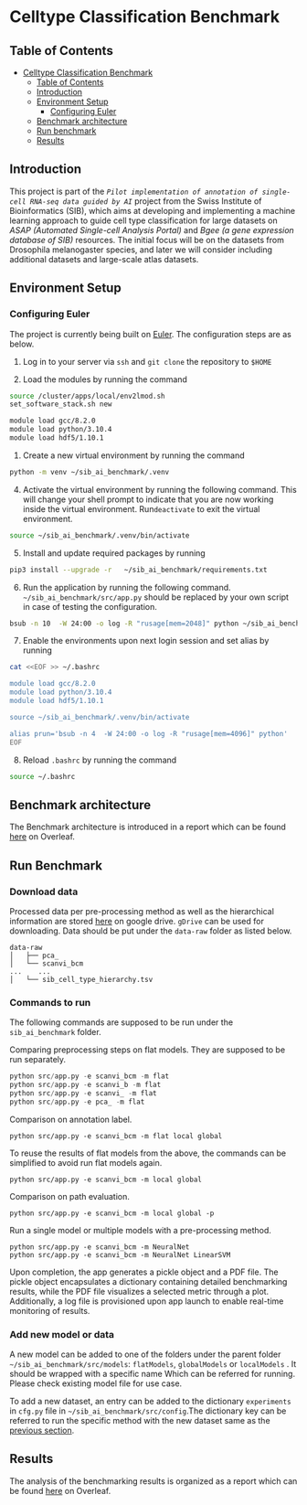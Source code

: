 # Celltype Classification Benchmark

## Table of Contents

- [Celltype Classification Benchmark](#celltype-classification-benchmark)
  - [Table of Contents](#table-of-contents)
  - [Introduction](#introduction)
  - [Environment Setup](#environment-setup)
    - [Configuring Euler](#configuring-euler)
  - [Benchmark architecture](#benchmark-architecture)
  - [Run benchmark](#run-benchmark)
  - [Results](#results)

## Introduction

 This project is part of the *`Pilot implementation of annotation of single-cell RNA-seq data guided by AI`* project from the Swiss Institute of Bioinformatics (SIB), which aims at developing and implementing a machine learning approach to guide cell type classification for large datasets on *ASAP (Automated Single-cell Analysis Portal)* and *Bgee (a gene expression database of SIB)* resources. The initial focus will be on the datasets from Drosophila melanogaster species, and later we will consider including additional datasets and large-scale atlas datasets.

## Environment Setup

### Configuring Euler

The project is currently being built on [Euler](https://scicomp.ethz.ch/wiki/Euler). The configuration steps are as below.

1. Log in to your server via `ssh` and `git clone` the repository to `$HOME`

2. Load the  modules by running the command

```bash
source /cluster/apps/local/env2lmod.sh
set_software_stack.sh new

module load gcc/8.2.0 
module load python/3.10.4
module load hdf5/1.10.1
```

1. Create a new virtual environment by running the command

```bash
python -m venv ~/sib_ai_benchmark/.venv
```

4. Activate the virtual environment by running the following command. This will change your shell prompt to indicate that you are now working inside the virtual environment. Run`deactivate`  to exit the virtual environment.

```bash
source ~/sib_ai_benchmark/.venv/bin/activate
```

5. Install and update required packages by running

```bash
pip3 install --upgrade -r   ~/sib_ai_benchmark/requirements.txt
```

6. Run the application by running the following command. `~/sib_ai_benchmark/src/app.py` should be replaced by your own script in case of testing the configuration.
  
```bash
bsub -n 10  -W 24:00 -o log -R "rusage[mem=2048]" python ~/sib_ai_benchmark/src/app.py
```

7. Enable the environments upon next login session and set alias by running

```bash
cat <<EOF >> ~/.bashrc

module load gcc/8.2.0 
module load python/3.10.4
module load hdf5/1.10.1

source ~/sib_ai_benchmark/.venv/bin/activate

alias prun='bsub -n 4  -W 24:00 -o log -R "rusage[mem=4096]" python'
EOF
```

8. Reload  `.bashrc`  by running the command

```bash
source ~/.bashrc
```

## Benchmark architecture

The Benchmark architecture is introduced in a report which can be found [here](https://www.overleaf.com/read/fsbbnqdqxknk#dcb46d) on Overleaf.

## Run Benchmark

### Download data

Processed data per pre-processing method as well as the hierarchical information are stored  [here](https://drive.google.com/drive/folders/1mfgreVf5l1gshCcc10JTzUZCd2E2kMlh?usp=drive_link) on google drive. `gDrive` can be used for downloading. Data should be put under the `data-raw` folder as listed below.

```
data-raw
│   ├── pca_
│   └── scanvi_bcm
...    ...
│   └── sib_cell_type_hierarchy.tsv
```


### Commands to run

The following commands are supposed to be run under the `sib_ai_benchmark` folder.

Comparing preprocessing steps on flat models. They are supposed to be run separately.

```python
python src/app.py -e scanvi_bcm -m flat
python src/app.py -e scanvi_b -m flat
python src/app.py -e scanvi_ -m flat
python src/app.py -e pca_ -m flat
```

Comparison on annotation label.
```
python src/app.py -e scanvi_bcm -m flat local global
```

 To reuse the results of flat models from the above, the commands can be simplified to avoid run flat models again.
```
python src/app.py -e scanvi_bcm -m local global
```

Comparison on path evaluation.
```
python src/app.py -e scanvi_bcm -m local global -p
```

Run a single model or multiple models with a pre-processing method.
```
python src/app.py -e scanvi_bcm -m NeuralNet
python src/app.py -e scanvi_bcm -m NeuralNet LinearSVM
```

Upon completion, the app generates a pickle object and a PDF file. The pickle object encapsulates a dictionary containing detailed benchmarking results, while the PDF file visualizes a selected metric through a plot. Additionally, a log file is provisioned upon app launch to enable real-time monitoring of results.


### Add new model or data

A new model can be added to one of the folders under the parent folder `~/sib_ai_benchmark/src/models`: `flatModels`, `globalModels` or `localModels` . It should be wrapped with a specific name Which can be referred for running. Please check existing model file for use case.

To add a new dataset, an entry can be added to the  dictionary `experiments` in `cfg.py` file in `~/sib_ai_benchmark/src/config`.The dictionary key can be referred to run the specific method with the new dataset same as the [previous section](#commands-to-run).


## Results

The analysis of the benchmarking results is organized as a report which can be found [here](https://www.overleaf.com/read/fsbbnqdqxknk#dcb46d) on Overleaf.